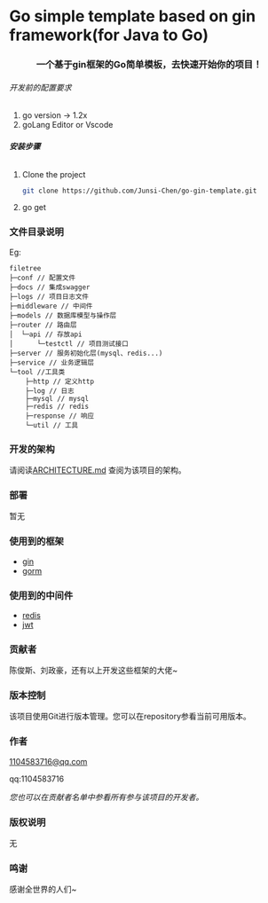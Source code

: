 # Go simple template based on gin framework(for Java to Go)

<!-- PROJECT LOGO -->

  <h3 align="center">一个基于gin框架的Go简单模板，去快速开始你的项目！</h3>

###### 开发前的配置要求

1. go version  ->  1.2x
2. goLang Editor or Vscode

###### **安装步骤**

1. Clone the project

   ```sh
   git clone https://github.com/Junsi-Chen/go-gin-template.git
   ```

2. go get 

### 文件目录说明

Eg:

```
filetree 
├─conf // 配置文件
├─docs // 集成swagger
├─logs // 项目日志文件
├─middleware // 中间件
├─models // 数据库模型与操作层
├─router // 路由层
│  └─api // 存放api
│      └─testctl // 项目测试接口
├─server // 服务初始化层(mysql、redis...)
├─service // 业务逻辑层
└─tool //工具类
    ├─http // 定义http
    ├─log // 日志
    ├─mysql // mysql
    ├─redis // redis
    ├─response // 响应
    └─util // 工具
```





### 开发的架构 

请阅读[ARCHITECTURE.md](https://github.com/shaojintian/Best_README_template/blob/master/ARCHITECTURE.md) 查阅为该项目的架构。

### 部署

暂无

### 使用到的框架

- [gin](https://github.com/gin-gonic/gin)
- [gorm](https://gorm.io/index.html)

### 使用到的中间件

- [redis](https://github.com/redis/go-redis)
- [jwt](https://github.com/golang-jwt/jwt)

### 贡献者

陈俊斯、刘政豪，还有以上开发这些框架的大佬~

### 版本控制

该项目使用Git进行版本管理。您可以在repository参看当前可用版本。

### 作者

1104583716@qq.com

 qq:1104583716

 *您也可以在贡献者名单中参看所有参与该项目的开发者。*

### 版权说明

无

### 鸣谢

感谢全世界的人们~



